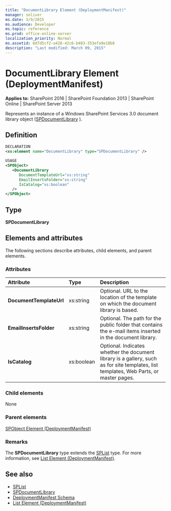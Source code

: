 ```yaml
---
title: "DocumentLibrary Element (DeploymentManifest)"
manager: soliver
ms.date: 3/9/2015
ms.audience: Developer
ms.topic: reference
ms.prod: office-online-server
localization_priority: Normal
ms.assetid: 6d7d5cf2-a428-42c6-b403-353efa9e18b8
description: "Last modified: March 09, 2015"
---
```


# DocumentLibrary Element (DeploymentManifest)

**Applies to:** SharePoint 2016 | SharePoint Foundation 2013 | SharePoint Online | SharePoint Server 2013 
  
Represents an instance of a Windows SharePoint Services 3.0 document library object ([SPDocumentLibrary](https://msdn.microsoft.com/library/Microsoft.SharePoint.SPDocumentLibrary.aspx) ). 

## Definition

```XML
DECLARATION
<xs:element name="DocumentLibrary" type="SPDocumentLibrary" />

USAGE
<SPObject>
   <DocumentLibrary
      DocumentTemplateUrl="xs:string"
      EmailInsertsFolder="xs:string"
      IsCatalog="xs:boolean"
   />
</SPObject>

```

## Type

**SPDocumentLibrary**
  
## Elements and attributes

The following sections describe attributes, child elements, and parent elements.

### Attributes

|**Attribute**|**Type**|**Description**|
|:-----|:-----|:-----|
|**DocumentTemplateUrl**  <br/> |xs:string  <br/> |Optional. URL to the location of the template on which the document library is based.  <br/> |
|**EmailInsertsFolder**  <br/> |xs:string  <br/> |Optional. The path for the public folder that contains the e-mail items inserted in the document library.  <br/> |
|**IsCatalog**  <br/> |xs:boolean  <br/> |Optional. Indicates whether the document library is a gallery, such as for site templates, list templates, Web Parts, or master pages.  <br/> |
   
### Child elements

None
   
### Parent elements

[SPObject Element (DeploymentManifest)](spobject-element-deploymentmanifest.md)
   
### Remarks

The **SPDocumentLibrary** type extends the [SPList](https://msdn.microsoft.com/library/Microsoft.SharePoint.SPList.aspx) type. For more information, see [List Element (DeploymentManifest)](list-element-deploymentmanifest.md).
  
## See also

- [SPList](https://msdn.microsoft.com/library/Microsoft.SharePoint.SPList.aspx)
- [SPDocumentLibrary](https://msdn.microsoft.com/library/Microsoft.SharePoint.SPDocumentLibrary.aspx)
- [DeploymentManifest Schema](deploymentmanifest-schema.md)
- [List Element (DeploymentManifest)](list-element-deploymentmanifest.md)

